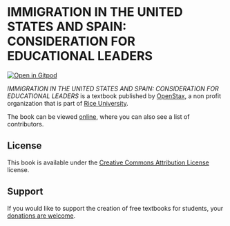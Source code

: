 # IMMIGRATION IN THE UNITED STATES AND SPAIN: CONSIDERATION FOR EDUCATIONAL LEADERS

[![Open in Gitpod](https://gitpod.io/button/open-in-gitpod.svg)](https://gitpod.io/from-referrer/)

_IMMIGRATION IN THE UNITED STATES AND SPAIN: CONSIDERATION FOR EDUCATIONAL LEADERS_ is a textbook published by [OpenStax](https://openstax.org/), a non profit organization that is part of [Rice University](https://www.rice.edu/).

The book can be viewed [online](https://github.com/cnx-user-books/cnxbook-immigration-in-the-united-states-and-spain-consideration-for-educational-leaders/releases/latest), where you can also see a list of contributors.

## License
This book is available under the [Creative Commons Attribution License](./LICENSE) license.

## Support
If you would like to support the creation of free textbooks for students, your [donations are welcome](https://riceconnect.rice.edu/donation/support-openstax-banner).
